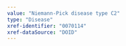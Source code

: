 ```yaml
---
value: "Niemann-Pick disease type C2"
type: "Disease"
xref-identifier: "0070114"
xref-dataSource: "DOID"
---
```

